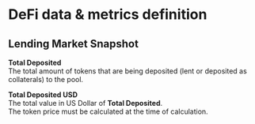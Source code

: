 # DeFi data & metrics definition

## Lending Market Snapshot

**Total Deposited**  
The total amount of tokens that are being deposited (lent or deposited as collaterals) to the pool.

**Total Deposited USD**  
The total value in US Dollar of **Total Deposited**.  
The token price must be calculated at the time of calculation.
